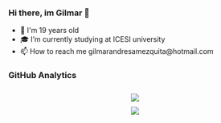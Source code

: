 ### Hi there, im Gilmar 👋

<div>
  <ul>
    <li>🧑 I'm 19 years old</li>
    <li>🎓 I’m currently studying at ICESI university </li>
    <li>📫 How to reach me gilmarandresamezquita@hotmail.com</li>
  </ul>
</div>

### GitHub Analytics

<div align="center">
  <img src="https://github-readme-stats.vercel.app/api?username=GilmarAmezquita&show_icons=true&theme=tokyonight" style="Margin-top:10px;">
</div>
<div align="center">
  <img src="https://github-readme-stats.vercel.app/api/top-langs/?username=GilmarAmezquita&layout=compact&theme=tokyonight" style="Margin-top:10px;">
</div>
